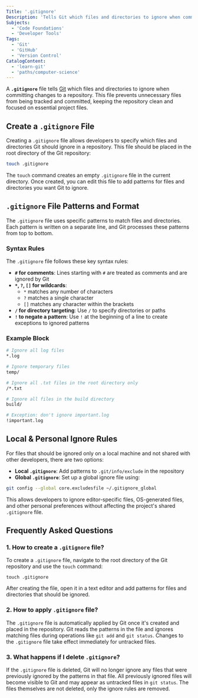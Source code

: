 ```yaml
---
Title: '.gitignore'
Description: 'Tells Git which files and directories to ignore when committing changes to a repository.'
Subjects:
  - 'Code Foundations'
  - 'Developer Tools'
Tags:
  - 'Git'
  - 'GitHub'
  - 'Version Control'
CatalogContent:
  - 'learn-git'
  - 'paths/computer-science'
---
```


A **`.gitignore`** file tells [Git](https://www.codecademy.com/resources/docs/git) which files and directories to ignore when committing changes to a repository. This file prevents unnecessary files from being tracked and committed, keeping the repository clean and focused on essential project files.

## Create a `.gitignore` File

Creating a `.gitignore` file allows developers to specify which files and directories Git should ignore in a repository. This file should be placed in the root directory of the Git repository:

```bash
touch .gitignore
```

The `touch` command creates an empty `.gitignore` file in the current directory. Once created, you can edit this file to add patterns for files and directories you want Git to ignore.

## `.gitignore` File Patterns and Format

The `.gitignore` file uses specific patterns to match files and directories. Each pattern is written on a separate line, and Git processes these patterns from top to bottom.

### Syntax Rules

The `.gitignore` file follows these key syntax rules:

- **`#` for comments**: Lines starting with `#` are treated as comments and are ignored by Git
- **`*`, `?`, `[]` for wildcards**:
  - `*` matches any number of characters
  - `?` matches a single character
  - `[]` matches any character within the brackets
- **`/` for directory targeting**: Use `/` to specify directories or paths
- **`!` to negate a pattern**: Use `!` at the beginning of a line to create exceptions to ignored patterns

### Example Block

```bash
# Ignore all log files
*.log

# Ignore temporary files
temp/

# Ignore all .txt files in the root directory only
/*.txt

# Ignore all files in the build directory
build/

# Exception: don't ignore important.log
!important.log
```

## Local & Personal Ignore Rules

For files that should be ignored only on a local machine and not shared with other developers, there are two options:

- **Local `.gitignore`**: Add patterns to `.git/info/exclude` in the repository
- **Global `.gitignore`**: Set up a global ignore file using:

```bash
git config --global core.excludesfile ~/.gitignore_global
```

This allows developers to ignore editor-specific files, OS-generated files, and other personal preferences without affecting the project's shared `.gitignore` file.

## Frequently Asked Questions

### 1. How to create a `.gitignore` file?

To create a `.gitignore` file, navigate to the root directory of the Git repository and use the `touch` command:

```shell
touch .gitignore
```

After creating the file, open it in a text editor and add patterns for files and directories that should be ignored.

### 2. How to apply `.gitignore` file?

The `.gitignore` file is automatically applied by Git once it's created and placed in the repository. Git reads the patterns in the file and ignores matching files during operations like `git add` and `git status`. Changes to the `.gitignore` file take effect immediately for untracked files.

### 3. What happens if I delete `.gitignore`?

If the `.gitignore` file is deleted, Git will no longer ignore any files that were previously ignored by the patterns in that file. All previously ignored files will become visible to Git and may appear as untracked files in `git status`. The files themselves are not deleted, only the ignore rules are removed.
